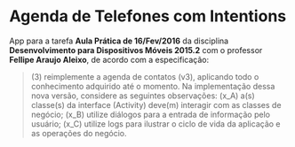 # Agenda de Telefones com Intentions

App para a tarefa **Aula Prática de 16/Fev/2016** da disciplina **Desenvolvimento para Dispositivos Móveis 2015.2** com o professor **Fellipe Araujo Aleixo**, de acordo com a especificação:

> (3) reimplemente a agenda de contatos (v3), aplicando todo o conhecimento adquirido até o momento. Na implementação dessa nova versão, considere as seguintes observações:
(x_A) a(s) classe(s) da interface (Activity) deve(m) interagir com as classes de negócio;
(x_B) utilize diálogos para a entrada de informação pelo usuário;
(x_C) utilize logs para ilustrar o ciclo de vida da aplicação e as operações do negócio.